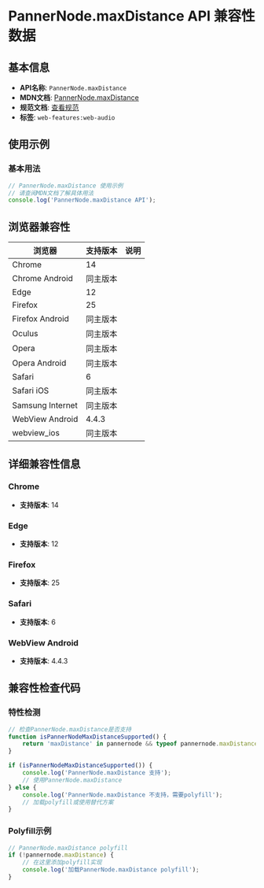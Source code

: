 # PannerNode.maxDistance API 兼容性数据

## 基本信息

- **API名称**: `PannerNode.maxDistance`
- **MDN文档**: [PannerNode.maxDistance](https://developer.mozilla.org/docs/Web/API/PannerNode/maxDistance)
- **规范文档**: [查看规范](https://webaudio.github.io/web-audio-api/#dom-pannernode-maxdistance)
- **标签**: `web-features:web-audio`

## 使用示例

### 基本用法

```javascript
// PannerNode.maxDistance 使用示例
// 请查阅MDN文档了解具体用法
console.log('PannerNode.maxDistance API');
```

## 浏览器兼容性

| 浏览器 | 支持版本 | 说明 |
|--------|----------|------|
| Chrome | 14 |  |
| Chrome Android | 同主版本 |  |
| Edge | 12 |  |
| Firefox | 25 |  |
| Firefox Android | 同主版本 |  |
| Oculus | 同主版本 |  |
| Opera | 同主版本 |  |
| Opera Android | 同主版本 |  |
| Safari | 6 |  |
| Safari iOS | 同主版本 |  |
| Samsung Internet | 同主版本 |  |
| WebView Android | 4.4.3 |  |
| webview_ios | 同主版本 |  |

## 详细兼容性信息

### Chrome

- **支持版本**: 14

### Edge

- **支持版本**: 12

### Firefox

- **支持版本**: 25

### Safari

- **支持版本**: 6

### WebView Android

- **支持版本**: 4.4.3

## 兼容性检查代码

### 特性检测

```javascript
// 检查PannerNode.maxDistance是否支持
function isPannerNodeMaxDistanceSupported() {
    return 'maxDistance' in pannernode && typeof pannernode.maxDistance === 'function';
}

if (isPannerNodeMaxDistanceSupported()) {
    console.log('PannerNode.maxDistance 支持');
    // 使用PannerNode.maxDistance
} else {
    console.log('PannerNode.maxDistance 不支持，需要polyfill');
    // 加载polyfill或使用替代方案
}
```

### Polyfill示例

```javascript
// PannerNode.maxDistance polyfill
if (!pannernode.maxDistance) {
    // 在这里添加polyfill实现
    console.log('加载PannerNode.maxDistance polyfill');
}
```

